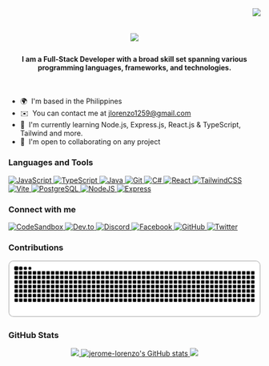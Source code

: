 <img align="right" src="https://visitor-badge.laobi.icu/badge?page_id=salesp07.salesp07" />

<h1 align="center">
    <img src="https://readme-typing-svg.herokuapp.com/?font=Righteous&size=35&center=true&vCenter=true&width=500&height=70&duration=4000&lines=Hi+There!+👋;+I'm+Jerome+Lorenzo!;" />
</h1>

<h4 align="center">I am a Full-Stack Developer with a broad skill set spanning various programming languages, frameworks, and technologies.</h4> </br>

- 🌍  I'm based in the Philippines
- ✉️  You can contact me at [jlorenzo1259@gmail.com](mailto:jlorenzo1259@gmail.com)
- 🧠  I'm currently learning Node.js, Express.js, React.js & TypeScript, Tailwind and more.
- 🤝  I'm open to collaborating on any project

<!-- Uncomment if you want to include the GIF -->
<!-- <img align="right" alt="GIF" src="https://github.com/AswinBarath/AswinBarath/blob/master/coding.gif?raw=true" width="408" height="310" /> -->

### Languages and Tools
<p align="left">
<a href="https://developer.mozilla.org/en-US/docs/Web/JavaScript" target="_blank" rel="noreferrer">
    <img src="https://raw.githubusercontent.com/danielcranney/readme-generator/main/public/icons/skills/javascript-colored.svg" width="36" height="36" alt="JavaScript" />
</a>
<a href="https://www.typescriptlang.org/" target="_blank" rel="noreferrer">
    <img src="https://raw.githubusercontent.com/danielcranney/readme-generator/main/public/icons/skills/typescript-colored.svg" width="36" height="36" alt="TypeScript" />
</a>
<a href="https://www.oracle.com/java/" target="_blank" rel="noreferrer">
    <img src="https://raw.githubusercontent.com/danielcranney/readme-generator/main/public/icons/skills/java-colored.svg" width="36" height="36" alt="Java" />
</a>
<a href="https://git-scm.com/" target="_blank" rel="noreferrer">
    <img src="https://raw.githubusercontent.com/danielcranney/readme-generator/main/public/icons/skills/git-colored.svg" width="36" height="36" alt="Git" />
</a>
<a href="https://docs.microsoft.com/en-us/dotnet/csharp/" target="_blank" rel="noreferrer">
    <img src="https://raw.githubusercontent.com/danielcranney/readme-generator/main/public/icons/skills/csharp-colored.svg" width="36" height="36" alt="C#" />
</a>
<a href="https://reactjs.org/" target="_blank" rel="noreferrer">
    <img src="https://raw.githubusercontent.com/danielcranney/readme-generator/main/public/icons/skills/react-colored.svg" width="36" height="36" alt="React" />
</a>
<a href="https://tailwindcss.com/" target="_blank" rel="noreferrer">
    <img src="https://raw.githubusercontent.com/danielcranney/readme-generator/main/public/icons/skills/tailwindcss-colored.svg" width="36" height="36" alt="TailwindCSS" />
</a>
<a href="https://vitejs.dev/" target="_blank" rel="noreferrer">
    <img src="https://raw.githubusercontent.com/danielcranney/readme-generator/main/public/icons/skills/vite-colored.svg" width="36" height="36" alt="Vite" />
</a>
<a href="https://www.postgresql.org/" target="_blank" rel="noreferrer">
    <img src="https://raw.githubusercontent.com/danielcranney/readme-generator/main/public/icons/skills/postgresql-colored.svg" width="36" height="36" alt="PostgreSQL" />
</a>
<a href="https://nodejs.org/en/" target="_blank" rel="noreferrer">
    <img src="https://raw.githubusercontent.com/danielcranney/readme-generator/main/public/icons/skills/nodejs-colored.svg" width="36" height="36" alt="NodeJS" />
</a>
<a href="https://expressjs.com/" target="_blank" rel="noreferrer">
    <img src="https://raw.githubusercontent.com/danielcranney/readme-generator/main/public/icons/skills/express-colored-dark.svg" width="36" height="36" alt="Express" />
</a>
</p>

### Connect with me
<p align="left">
<a href="https://codesandbox.io/u/jrome12594" target="_blank" rel="noreferrer">
    <img src="https://raw.githubusercontent.com/danielcranney/readme-generator/main/public/icons/socials/codesandbox.svg" width="32" height="32" alt="CodeSandbox" />
</a>
<a href="https://www.dev.to/jeromelorenzo" target="_blank" rel="noreferrer">
    <img src="https://raw.githubusercontent.com/danielcranney/readme-generator/main/public/icons/socials/devdotto.svg" width="32" height="32" alt="Dev.to" />
</a>
<a href="https://discord.com/users/jerome4065" target="_blank" rel="noreferrer">
    <img src="https://raw.githubusercontent.com/danielcranney/readme-generator/main/public/icons/socials/discord.svg" width="32" height="32" alt="Discord" />
</a>
<a href="https://www.facebook.com/jrome125" target="_blank" rel="noreferrer">
    <img src="https://raw.githubusercontent.com/danielcranney/readme-generator/main/public/icons/socials/facebook.svg" width="32" height="32" alt="Facebook" />
</a>
<a href="https://www.github.com/jerome-lorenzo" target="_blank" rel="noreferrer">
    <img src="https://raw.githubusercontent.com/danielcranney/readme-generator/main/public/icons/socials/github.svg" width="32" height="32" alt="GitHub" />
</a>
<a href="https://www.x.com/JeromeLorenzo13" target="_blank" rel="noreferrer">
    <img src="https://raw.githubusercontent.com/danielcranney/readme-generator/main/public/icons/socials/twitter.svg" width="32" height="32" alt="Twitter" />
</a>
</p>

### Contributions
<div align="center">
    <picture>
        <source media="(prefers-color-scheme: dark)" srcset="https://github.com/jerome-lorenzo/jerome-lorenzo/blob/output/github-contribution-grid-snake-dark.svg" />
        <source media="(prefers-color-scheme: light)" srcset="https://github.com/jerome-lorenzo/jerome-lorenzo/blob/output/github-contribution-grid-snake.svg" />
        <img alt="GitHub Snake Contribution Graph" src="github-contribution-grid-snake.svg" width="500" height="auto" style="border: 2px solid #ccc; border-radius: 10px;" />
    </picture>
</div>

### GitHub Stats
<div align="center">
    <a href="http://www.github.com/jerome-lorenzo">
        <img src="https://github-readme-streak-stats.herokuapp.com/?user=jerome-lorenzo&stroke=14b8a6&background=ffffff&ring=0891b2&fire=0891b2&currStreakNum=14b8a6&currStreakLabel=0891b2&sideNums=14b8a6&sideLabels=14b8a6&dates=14b8a6&hide_border=true" />
    </a>
    <a href="http://www.github.com/jerome-lorenzo">
        <img src="https://github-readme-stats.vercel.app/api?username=jerome-lorenzo&show_icons=true&count_private=true&hide=prs,contribs&title_color=0891b2&text_color=14b8a6&icon_color=0891b2&bg_color=ffffff&hide_border=true" alt="jerome-lorenzo's GitHub stats" />
    </a>
  <a href="http://www.github.com/jerome-lorenzo">
        <img src="(https://github-readme-stats.vercel.app/api/top-langs/?username=jerome-lorenzo&layout=pie)](https://github.com/jerome-lorenzo/github-readme-stats) alt="top lang" />


</div>
